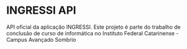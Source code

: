 # INGRESSI API
API oficial da aplicação INGRESSI.
Este projeto é parte do trabalho de conclusão de curso de informática no Instituto Federal Catarinense - Campus Avançado Sombrio
